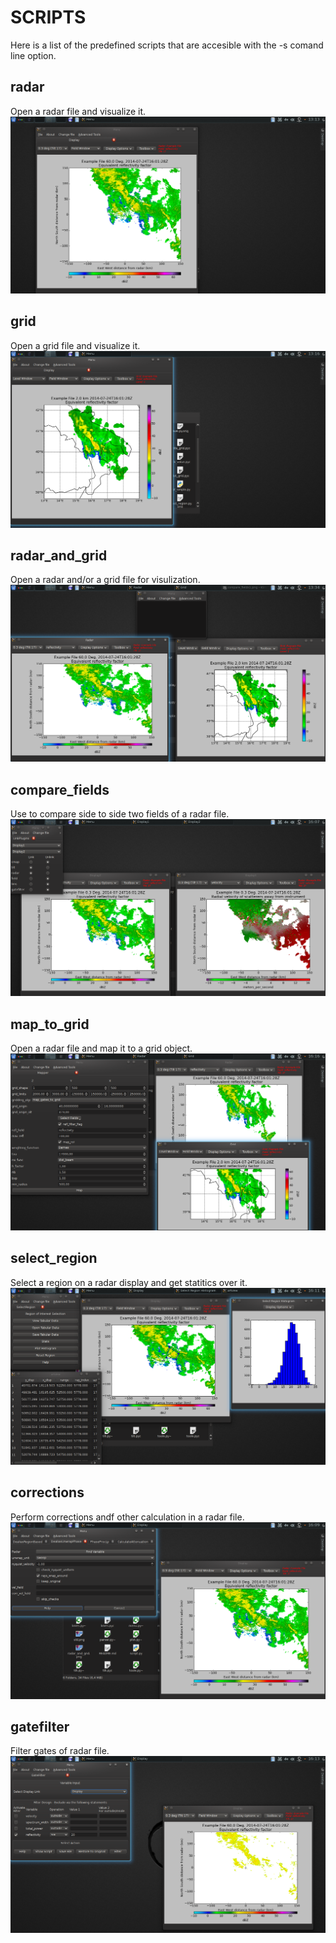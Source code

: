 SCRIPTS
=======

Here is a list of the predefined scripts that are accesible with the -s comand line option.

## radar

Open a radar file and visualize it.
![radar](examples/radar.png)

## grid

Open a grid file and visualize it.
![grid](examples/grid.png)

## radar_and_grid

Open a radar and/or a grid file for visulization.
![radar_and_grid](examples/radar_and_grid.png)

## compare_fields

Use to compare side to side two fields of a radar file.
![compare_fields](examples/compare_fields.png)

## map_to_grid

Open a radar file and map it to a grid object.
![map_to_grid](examples/map_to_grid.png)

## select_region

Select a region on a radar display and get statitics over it.
![select_region](examples/select_region.png)

## corrections

Perform corrections andf other calculation in a radar file.
![corrections](examples/corrections.png)

## gatefilter

Filter gates of radar file.
![gatefilter](examples/gatefilter.png)

